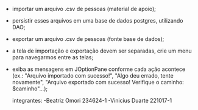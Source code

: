 - importar um arquivo .csv de pessoas (material de apoio);
- persistir esses arquivos em uma base de dados postgres, utilizando DAO;
- exportar um arquivo .csv de pessoas (fonte base de dados);
- a tela de importação e exportação devem ser separadas, crie um menu para navegarmos entre as telas;
- exiba as mensagens em JOptionPane conforme cada ação acontece (ex.: "Arquivo importado com sucesso!", "Algo deu errado, tente novamente", "Arquivo exportado com sucesso! Verifique o caminho: $caminho"...);

  integrantes:
  -Beatriz Omori 234624-1
  -Vinicius Duarte 221017-1
